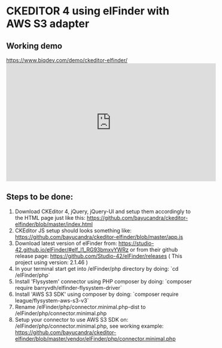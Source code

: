<h1>CKEDITOR 4 using elFinder with AWS S3 adapter</h1>

<h2>Working demo</h2>
<a href="https://www.biqdev.com/demo/ckeditor-elfinder/">https://www.biqdev.com/demo/ckeditor-elfinder/</a>


<iframe width="560" height="315" src="https://www.youtube.com/embed/uDliXSbVQ8k" frameborder="0" allow="accelerometer; autoplay; encrypted-media; gyroscope; picture-in-picture" allowfullscreen></iframe>

<h2>Steps to be done:</h2>
<ol>
    <li>
    Download CKEditor 4, jQuery, jQuery-UI and setup them accordingly to the HTML page just like this: <a href="https://github.com/bayucandra/ckeditor-elfinder/blob/master/index.html">https://github.com/bayucandra/ckeditor-elfinder/blob/master/index.html</a>
    </li>
    <li>CKEditor JS setup should looks something like: <a href="https://github.com/bayucandra/ckeditor-elfinder/blob/master/app.js">https://github.com/bayucandra/ckeditor-elfinder/blob/master/app.js</a></li>
    <li>Download latest version of elFinder from: <a href="https://studio-42.github.io/elFinder/#elf_l1_RG93bmxvYWRz">https://studio-42.github.io/elFinder/#elf_l1_RG93bmxvYWRz</a> or from their github release page: <a href="https://github.com/Studio-42/elFinder/releases">https://github.com/Studio-42/elFinder/releases</a> ( This project using version: 2.1.46 )</li>
    <li>In your terminal start get into /elFinder/php directory by doing: `cd /elFinder/php`</li>
    <li>Install 'Flysystem' connector using PHP composer by doing: `composer require barryvdh/elfinder-flysystem-driver`</li>
    <li>Install 'AWS S3 SDK' using composer by doing: `composer require league/flysystem-aws-s3-v3`</li>
    <li>Rename /elFinder/php/connector.minimal.php-dist to /elFinder/php/connector.minimal.php</li>
    <li>Setup your connector to use AWS S3 SDK on: /elFinder/php/connector.minimal.php, see working example: <a href="https://github.com/bayucandra/ckeditor-elfinder/blob/master/vendor/elFinder/php/connector.minimal.php">https://github.com/bayucandra/ckeditor-elfinder/blob/master/vendor/elFinder/php/connector.minimal.php</a></li>
    
</ol>